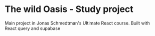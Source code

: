 # The wild Oasis - Study project

Main project in Jonas Schmedtman's Ultimate React course. Built with React query and supabase
